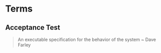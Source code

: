 # Terms
## Acceptance Test
> An executable specification for the behavior of the system
> ~ Dave Farley


